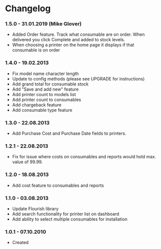 # Changelog

### 1.5.0 - 31.01.2019 (Mike Glover)
* Added Order feature. Track what consumable are on order. When delivered you click Complete and added to stock levels.
* When choosing a printer on the home page it displays if that consumable is on order

### 1.4.0 - 19.02.2013
* Fix model name character length
* Update to config methods (please see UPGRADE for instructions)
* Add grand total for consumable stock
* Add "Save and add new" feature
* Add printer count to models list
* Add printer count to consumables
* Add chargeback feature
* Add consumable type feature

### 1.3.0 - 22.08.2013
* Add Purchase Cost and Purchase Date fields to printers.

### 1.2.1 - 22.08.2013
* Fix for issue where costs on consumables and reports would hold max. value of 99.99.

### 1.2.0 - 18.08.2013
* Add cost feature to consumables and reports

### 1.1.0 - 03.08.2013
* Update Flourish library
* Add search functionality for printer list on dashboard
* Add ability to select multiple consumables for installation

### 1.0.1 - 07.10.2010
* Created